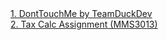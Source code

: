 <html>
  <body>
  <a href="assignments/donttouchme-tdd/donttouchme.html">1. DontTouchMe by TeamDuckDev</a>
  <br>
  <a href="assignments/taxfunc.html">2. Tax Calc Assignment (MMS3013)</a>
  </body>
</html>
<!-- coded by azim farhan.-->

